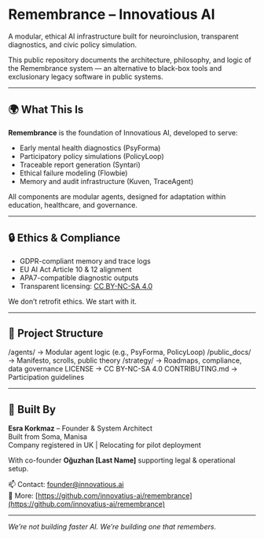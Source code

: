 # Remembrance – Innovatious AI

A modular, ethical AI infrastructure built for neuroinclusion, transparent diagnostics, and civic policy simulation.

This public repository documents the architecture, philosophy, and logic of the Remembrance system — an alternative to black-box tools and exclusionary legacy software in public systems.

---

## 🌍 What This Is

**Remembrance** is the foundation of Innovatious AI, developed to serve:

- Early mental health diagnostics (PsyForma)
- Participatory policy simulations (PolicyLoop)
- Traceable report generation (Syntari)
- Ethical failure modeling (Flowbie)
- Memory and audit infrastructure (Kuven, TraceAgent)

All components are modular agents, designed for adaptation within education, healthcare, and governance.

---

## 🔒 Ethics & Compliance

- GDPR-compliant memory and trace logs  
- EU AI Act Article 10 & 12 alignment  
- APA7-compatible diagnostic outputs  
- Transparent licensing: [CC BY-NC-SA 4.0](https://creativecommons.org/licenses/by-nc-sa/4.0/)

We don’t retrofit ethics. We start with it.

---

## 🧱 Project Structure

/agents/ → Modular agent logic (e.g., PsyForma, PolicyLoop)
/public_docs/ → Manifesto, scrolls, public theory
/strategy/ → Roadmaps, compliance, data governance
LICENSE → CC BY-NC-SA 4.0
CONTRIBUTING.md → Participation guidelines


---

## 🧠 Built By

**Esra Korkmaz** – Founder & System Architect  
Built from Soma, Manisa  
Company registered in UK | Relocating for pilot deployment

With co-founder **Oğuzhan [Last Name]** supporting legal & operational setup.

📫 Contact: founder@innovatious.ai  
🔗 More: [https://github.com/innovatius-ai/remembrance](https://github.com/innovatius-ai/remembrance)

---

*We’re not building faster AI. We’re building one that remembers.*
